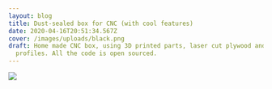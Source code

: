```yaml
---
layout: blog
title: Dust-sealed box for CNC (with cool features)
date: 2020-04-16T20:51:34.567Z
cover: /images/uploads/black.png
draft: Home made CNC box, using 3D printed parts, laser cut plywood and alu
  profiles. All the code is open sourced.
---
```

![](/images/uploads/black.png)